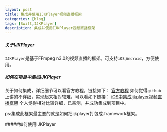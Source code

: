 ```yaml
---
layout: post
title: 集成并使用IJKPlayer视频直播框架
categories: [blog]
tags: [Swift,IJKPlayer]
description: 集成并使用IJKPlayer视频直播框架
---
```


##### 关于IJKPlayer
`IJKPlayer`是基于FFmpeg n3.0的视频直播的框架。可支持`iOS`,`Android`，方便使用。

##### 如何在项目中集成IJKPlayer

关于如何集成，详细细节可以看官方教程，链接如下：
[官方教程](https://github.com/Bilibili/ijkplayer)
如何觉得`github`上讲的不详细，实现起来相对较难，可以看如下链接：
[iOS中集成ijkplayer视频直播框架](http://www.jianshu.com/p/1f06b27b3ac0) 个人觉得相对比较详细，已亲测，并成功集成到项目中。

ps:集成此框架最主要的就是如何把ijkplayer打包成.framework框架。

#####如何使用IJKPlayer
